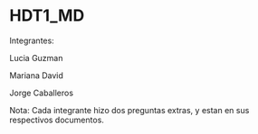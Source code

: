 # HDT1_MD

Integrantes:

Lucia Guzman

Mariana David

Jorge Caballeros


Nota: Cada integrante hizo dos preguntas extras, y estan en sus respectivos documentos.
